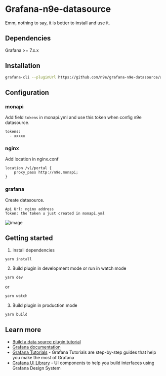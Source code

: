 # Grafana-n9e-datasource

Emm, nothing to say, it is better to install and use it.

## Dependencies

Grafana >= 7.x.x

## Installation
```BASH
grafana-cli --pluginUrl https://github.com/n9e/grafana-n9e-datasource/archive/v1.0.1.zip plugins install grafana-n9e-datasource
```

## Configuration

### monapi

Add field `tokens` in monapi.yml and use this token when config n9e datasource.

```
tokens:
  - xxxxx
```
### nginx

Add location in nginx.conf

```
location /v1/portal {
    proxy_pass http://n9e.monapi;
}
```

### grafana

Create datasource.

```
Api Url: nginx address
Token: the token u just created in monapi.yml
```

![image](https://user-images.githubusercontent.com/7424634/83121099-78fcdc80-a104-11ea-8b95-4935bde6b7dd.png)

## Getting started
1. Install dependencies
```BASH
yarn install
```
2. Build plugin in development mode or run in watch mode
```BASH
yarn dev
```
or
```BASH
yarn watch
```
3. Build plugin in production mode
```BASH
yarn build
```

## Learn more
- [Build a data source plugin tutorial](https://grafana.com/tutorials/build-a-data-source-plugin)
- [Grafana documentation](https://grafana.com/docs/)
- [Grafana Tutorials](https://grafana.com/tutorials/) - Grafana Tutorials are step-by-step guides that help you make the most of Grafana
- [Grafana UI Library](https://developers.grafana.com/ui) - UI components to help you build interfaces using Grafana Design System
